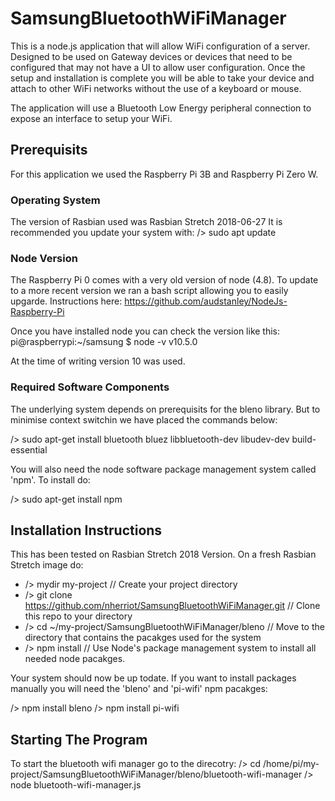 # SamsungBluetoothWiFiManager
This is a node.js application that will allow WiFi configuration of a server. Designed to be used on Gateway devices or devices that need to be configured that may not have a UI to allow user configuration. Once the setup and installation is complete you will be able to take your device and attach to other WiFi networks without the use of a keyboard or mouse.

The application will use a Bluetooth Low Energy peripheral connection to expose an interface to setup your WiFi.

## Prerequisits
For this application we used the Raspberry Pi 3B and Raspberry Pi Zero W.

### Operating System
The version of Rasbian used was Rasbian Stretch 2018-06-27
It is recommended you update your system with: /> sudo apt update

### Node Version
The Raspberry Pi 0 comes with a very old version of node (4.8). To update to a more recent version we ran a bash script allowing you to easily upgarde. Instructions here:
https://github.com/audstanley/NodeJs-Raspberry-Pi

Once you have installed node you can check the version like this:
      pi@raspberrypi:~/samsung $ node -v
      v10.5.0
      
At the time of writing version 10 was used.

### Required Software Components
The underlying system depends on prerequisits for the bleno library. But to minimise context switchin we have placed the commands below:

  /> sudo apt-get install bluetooth bluez libbluetooth-dev libudev-dev build-essential

You will also need the node software package management system called 'npm'. To install do:

  /> sudo apt-get install npm
   
## Installation Instructions
This has been tested on Rasbian Stretch 2018 Version. On a fresh Rasbian Stretch image do:

* /> mydir my-project                                     // Create your project directory
* /> git clone https://github.com/nherriot/SamsungBluetoothWiFiManager.git    // Clone this repo to your directory
* /> cd ~/my-project/SamsungBluetoothWiFiManager/bleno    // Move to the directory that contains the pacakges used for the system
* /> npm install                                          // Use Node's package management system to install all needed node pacakges.

Your system should now be up todate. If you want to install packages manually you will need the 'bleno' and 'pi-wifi' npm pacakges:

/> npm install bleno 
/> npm install pi-wifi

## Starting The Program
To start the bluetooth wifi manager go to the direcotry:
  /> cd /home/pi/my-project/SamsungBluetoothWiFiManager/bleno/bluetooth-wifi-manager
  /> node bluetooth-wifi-manager.js
  

